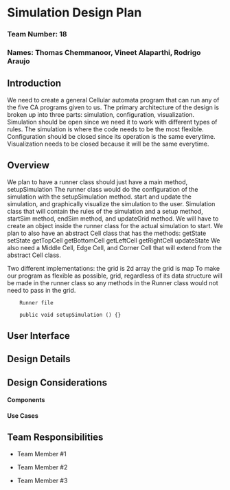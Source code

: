 # Simulation Design Plan
### Team Number: 18
### Names: Thomas Chemmanoor, Vineet Alaparthi, Rodrigo Araujo

## Introduction
We need to create a general Cellular automata program that can run any of the five CA programs given to us. The primary architecture
of the design is broken up into three parts: simulation, configuration, visualization. Simulation should be open since we need it 
to work with different types of rules. The simulation is where the code needs to be the most flexible. Configuration should be closed 
since its operation is the same everytime. Visualization needs to be closed because it will be the same everytime. 

## Overview
We plan to have a runner class should just have a main method, setupSimulation
    The runner class would do the configuration of the simulation with the setupSimulation method.
    start and update the simulation, and graphically visualize the simulation to the user. 
Simulation class that will contain the rules of the simulation and a setup method, startSim method, endSim method, 
and updateGrid method.
    We will have to create an object inside the runner class for the actual simulation to start.
We plan to also have an abstract Cell class that has the methods:
    getState
    setState
    getTopCell
    getBottomCell
    getLeftCell
    getRightCell
    updateState
We also need a Middle Cell, Edge Cell, and Corner Cell that will extend from the abstract Cell class.

Two different implementations:
    the grid is 2d array
    the grid is map
        To make our program as flexible as possible, grid, regardless of its data structure will be made in the runner class so 
        any methods in the Runner class would not need to pass in the grid.
        
        Runner file
        
        public void setupSimulation () {}

## User Interface


## Design Details


## Design Considerations

#### Components

#### Use Cases


## Team Responsibilities

 * Team Member #1

 * Team Member #2

 * Team Member #3

